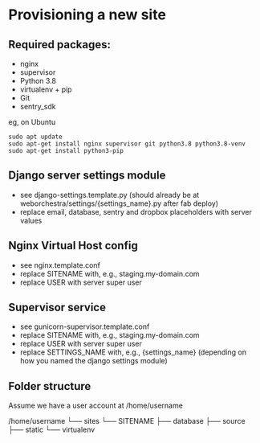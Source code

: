 Provisioning a new site
=======================

## Required packages:

* nginx
* supervisor
* Python 3.8
* virtualenv + pip
* Git
* sentry_sdk

eg, on Ubuntu

    sudo apt update
    sudo apt-get install nginx supervisor git python3.8 python3.8-venv
    sudo apt-get install python3-pip

## Django server settings module 

* see django-settings.template.py (should already be at weborchestra/settings/{settings_name}.py after fab deploy)
* replace email, database, sentry and dropbox placeholders with server values

## Nginx Virtual Host config

* see nginx.template.conf
* replace SITENAME with, e.g., staging.my-domain.com
* replace USER with server super user

## Supervisor service

* see gunicorn-supervisor.template.conf
* replace SITENAME with, e.g., staging.my-domain.com
* replace USER with server super user
* replace SETTINGS_NAME with, e.g., {settings_name} (depending on how you named the django settings module)

## Folder structure

Assume we have a user account at /home/username

/home/username
└── sites
    └── SITENAME
        ├── database
        ├── source
        ├── static
        └── virtualenv